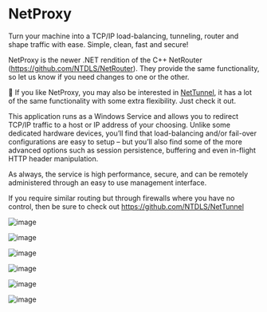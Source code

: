 # NetProxy
Turn your machine into a TCP/IP load-balancing, tunneling, router and shape traffic with ease. Simple, clean, fast and secure!

NetProxy is the newer .NET rendition of the C++ NetRouter (https://github.com/NTDLS/NetRouter). They provide the same functionality, so let us know if you need changes to one or the other.

👀 If you like NetProxy, you may also be interested in [NetTunnel](https://github.com/NTDLS/NetTunnel), it has a lot of the same functionality with some extra flexibility. Just check it out.

This application runs as a Windows Service and allows you to redirect TCP/IP traffic to a host or IP address of your choosing. Unlike some dedicated hardware devices, you’ll find that load-balancing and/or fail-over configurations are easy to setup – but you’ll also find some of the more advanced options such as session persistence, buffering and even in-flight HTTP header manipulation.

As always, the service is high performance, secure, and can be remotely administered through an easy to use management interface.

If you require similar routing but through firewalls where you have no control, then be sure to check out https://github.com/NTDLS/NetTunnel

![image](https://github.com/NTDLS/NetProxy/assets/11428567/cdd3eadb-50ba-4e30-8bad-ffdf93e4d2c3)

![image](https://github.com/NTDLS/NetProxy/assets/11428567/02094550-08ed-4563-bca6-6b227da9e85a)

![image](https://github.com/NTDLS/NetProxy/assets/11428567/0a70bb69-d457-4c8a-b04c-a304ce80f312)

![image](https://github.com/NTDLS/NetProxy/assets/11428567/aab92b62-79f3-4dbb-aa4c-266bfc214b2b)

![image](https://github.com/NTDLS/NetProxy/assets/11428567/03622ca0-145e-441c-8aa0-b0bca65fd3b5)

![image](https://github.com/NTDLS/NetProxy/assets/11428567/8f64d630-1683-4e7c-b285-e1d9b6de689d)
